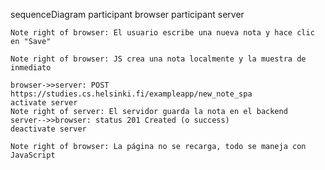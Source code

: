 sequenceDiagram
    participant browser
    participant server

    Note right of browser: El usuario escribe una nueva nota y hace clic en "Save"

    Note right of browser: JS crea una nota localmente y la muestra de inmediato

    browser->>server: POST https://studies.cs.helsinki.fi/exampleapp/new_note_spa
    activate server
    Note right of server: El servidor guarda la nota en el backend
    server-->>browser: status 201 Created (o success)
    deactivate server

    Note right of browser: La página no se recarga, todo se maneja con JavaScript
